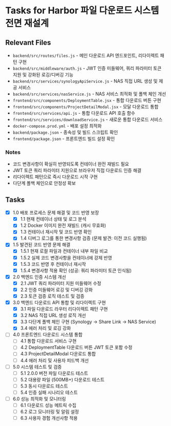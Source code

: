 # Tasks for Harbor 파일 다운로드 시스템 전면 재설계

## Relevant Files

- `backend/src/routes/files.js` - 메인 다운로드 API 엔드포인트, 리다이렉트 패턴 구현
- `backend/src/middleware/auth.js` - JWT 인증 미들웨어, 쿼리 파라미터 토큰 지원 및 강화된 로깅/디버깅 기능
- `backend/src/services/synologyApiService.js` - NAS 직접 URL 생성 및 제공 서비스
- `backend/src/services/nasService.js` - NAS 서비스 최적화 및 폴백 체인 개선
- `frontend/src/components/DeploymentTable.jsx` - 통합 다운로드 버튼 구현
- `frontend/src/components/ProjectDetailModal.jsx` - 모달 다운로드 통합
- `frontend/src/services/api.js` - 통합 다운로드 API 호출 함수
- `frontend/src/services/downloadService.js` - 새로운 통합 다운로드 서비스
- `docker-compose.prod.yml` - 배포 설정 최적화
- `backend/package.json` - 종속성 및 빌드 스크립트 확인
- `frontend/package.json` - 프론트엔드 빌드 설정 확인

### Notes

- 코드 변경사항이 확실히 반영되도록 컨테이너 완전 재빌드 필요
- JWT 토큰 쿼리 파라미터 지원으로 브라우저 직접 다운로드 인증 해결
- 리다이렉트 패턴으로 즉시 다운로드 시작 구현
- 다단계 폴백 체인으로 안정성 확보

## Tasks

- [x] 1.0 배포 프로세스 문제 해결 및 코드 반영 보장
  - [x] 1.1 현재 컨테이너 상태 및 로그 분석
  - [x] 1.2 Docker 이미지 완전 재빌드 (캐시 무효화)
  - [x] 1.3 컨테이너 재시작 및 코드 반영 확인
  - [x] 1.4 디버그 로그를 통한 변경사항 검증 (문제 발견: 이전 코드 실행됨)
- [x] 1.5 발견된 코드 반영 문제 해결
  - [x] 1.5.1 현재 로컬 파일과 컨테이너 내부 파일 비교
  - [x] 1.5.2 실제 코드 변경사항을 컨테이너에 강제 반영
  - [x] 1.5.3 코드 반영 후 컨테이너 재시작
  - [x] 1.5.4 변경사항 적용 확인 (성공: 쿼리 파라미터 토큰 인식됨)
- [x] 2.0 백엔드 인증 시스템 개선
  - [x] 2.1 JWT 쿼리 파라미터 지원 미들웨어 수정
  - [x] 2.2 인증 미들웨어 로깅 및 디버깅 강화
  - [x] 2.3 토큰 검증 로직 테스트 및 검증
- [x] 3.0 백엔드 다운로드 API 통합 및 리다이렉트 구현
  - [x] 3.1 파일 다운로드 라우터 리다이렉트 패턴 구현
  - [x] 3.2 NAS 직접 URL 생성 로직 개선
  - [x] 3.3 다단계 폴백 체인 구현 (Synology → Share Link → NAS Service)
  - [x] 3.4 에러 처리 및 로깅 강화
- [ ] 4.0 프론트엔드 다운로드 시스템 통합
  - [ ] 4.1 통합 다운로드 서비스 구현
  - [ ] 4.2 DeploymentTable 다운로드 버튼 JWT 토큰 포함 수정
  - [ ] 4.3 ProjectDetailModal 다운로드 통합
  - [ ] 4.4 에러 처리 및 사용자 피드백 개선
- [ ] 5.0 시스템 테스트 및 검증
  - [ ] 5.1 2.0.0 버전 파일 다운로드 테스트
  - [ ] 5.2 대용량 파일 (500MB+) 다운로드 테스트
  - [ ] 5.3 동시 다운로드 테스트
  - [ ] 5.4 인증 실패 시나리오 테스트
- [ ] 6.0 성능 최적화 및 모니터링
  - [ ] 6.1 다운로드 성능 메트릭 수집
  - [ ] 6.2 로그 모니터링 및 알림 설정
  - [ ] 6.3 사용자 경험 개선사항 적용